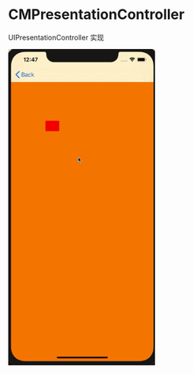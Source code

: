 # CMPresentationController
UIPresentationController 实现

![Image text](https://github.com/LZQVicLi/CMPresentationController/blob/master/as.gif)

